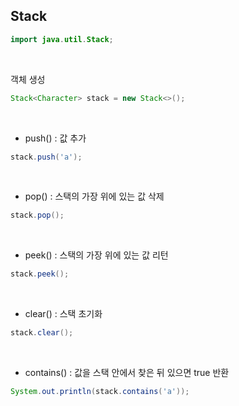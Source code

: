 ## Stack

```java
import java.util.Stack;
```
<br>

객체 생성
```java
Stack<Character> stack = new Stack<>();
```

<br>

* push() : 값 추가
```java
stack.push('a');
```

<br>

* pop() : 스택의 가장 위에 있는 값 삭제
```java
stack.pop();
```

<br>

* peek() : 스택의 가장 위에 있는 값 리턴
```java
stack.peek();
```

<br>

* clear() : 스택 초기화
```java
stack.clear();
```

<br>

* contains() : 값을 스택 안에서 찾은 뒤 있으면 true 반환
```java
System.out.println(stack.contains('a'));
```